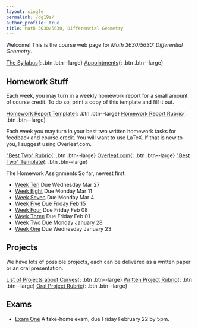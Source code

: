 ```yaml
---
layout: single
permalink: /dg19s/
author_profile: true
title: Math 3630/5630, Differential Geometry
---
```


Welcome! This is the course web page for _Math 3630/5630: Differential Geometry_.

[The Syllabus](https://docs.google.com/document/d/1bmePn8F403_vp8M2k5O1cq6AEgAyyM13O-7mebfVYMc/edit?usp=sharing){: .btn .btn--large}
[Appointments](https://theronhitchman.youcanbook.me/){: .btn .btn--large}


## Homework Stuff

Each week, you may turn in a weekly homework report for a small amount of
course credit. To do so, print a copy of this template and fill it out.

[Homework Report Template](https://docs.google.com/document/d/1uHN0405gIW-M8zLX44TMYPJaVKZShQxTkFsr6RfKthg/edit?usp=sharing){: .btn .btn--large}
[Homework Report Rubric](https://docs.google.com/document/d/1X_wVv6p1KMPkt-x3fioZ0DJzBF-SoVk89QuNZQlks-w/edit?usp=sharing){: .btn .btn--large}

Each week you may turn in your best two written homework tasks for feedback
and course credit. You will want to use LaTeX. If that is new to you, I suggest
using Overleaf.com.

["Best Two" Rubric](https://docs.google.com/document/d/17RABycNuc9AzKieV_WtfwvOHH1h7EIyutrqEbOyu7DE/edit?usp=sharing){: .btn .btn--large}
[Overleaf.com](https://www.overleaf.com/){: .btn .btn--large}
["Best Two" Template]({{site.url}}{{site.baseurl}}/assets/BestTwoTemplate.tex){: .btn .btn--large}

The Homework Assignments So far, newest first:
  * [Week Ten]({{site.url}}{{site.baseurl}}/assets/dg19-homework8.pdf) Due Wednesday Mar 27
  * [Week Eight]({{site.url}}{{site.baseurl}}/assets/dg19-homework7.pdf) Due Monday Mar 11
  * [Week Seven]({{site.url}}{{site.baserurl}}/assets/dg19-homework6.pdf) Due Monday Mar 4
  * [Week Five]({{site.url}}{{site.baserurl}}/assets/dg19-homework5.pdf) Due Friday Feb 15
  * [Week Four]({{site.url}}{{site.baserurl}}/assets/dg19-homework4.pdf) Due Friday Feb 08
  * [Week Three]({{site.url}}{{site.baseurl}}/assets/dg19-homework3.pdf) Due Friday Feb 01
  * [Week Two]({{site.url}}{{site.baseurl}}/assets/dg19-homework2.pdf) Due Monday January 28
  * [Week One]({{site.url}}{{site.baseurl}}/assets/dg19-homework1.pdf) Due Wednesday January 23

## Projects

We have lots of possible projects, each can be delivered as a written paper or an oral  presentation.

[List of Projects about Curves](https://docs.google.com/document/d/1GaykWFnGeYQYwvuKsdk92z7ch-AEuHFdoGRAvDHT26c/edit?usp=sharing){: .btn .btn--large}
[Written Project Rubric](https://docs.google.com/document/d/1cMcbr2i1W_vLDXrhFism9xEEOZP2Vnz9SyKf4IDsqdA/edit?usp=sharing){: .btn .btn--large}
[Oral Project Rubric](https://docs.google.com/document/d/1pLT8xcUly1JsTZV-5faZcmK5sktgc3Umhl4AaO_qPIg/edit?usp=sharing){: .btn .btn--large}


## Exams

 * [Exam One]({{site.url}}{{site.baseurl}}/assets/dg-exam1.pdf) A take-home exam, due Friday February 22 by 5pm.
